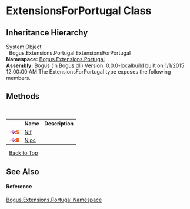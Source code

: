 # ExtensionsForPortugal Class
 


## Inheritance Hierarchy
<a href="http://msdn2.microsoft.com/en-us/library/e5kfa45b" target="_blank">System.Object</a><br />&nbsp;&nbsp;Bogus.Extensions.Portugal.ExtensionsForPortugal<br />
**Namespace:**&nbsp;<a href="N_Bogus_Extensions_Portugal">Bogus.Extensions.Portugal</a><br />**Assembly:**&nbsp;Bogus (in Bogus.dll) Version: 0.0.0-localbuild built on 1/1/2015 12:00:00 AM
The ExtensionsForPortugal type exposes the following members.


## Methods
&nbsp;<table><tr><th></th><th>Name</th><th>Description</th></tr><tr><td>![Public method](media/pubmethod.gif "Public method")![Static member](media/static.gif "Static member")</td><td><a href="M_Bogus_Extensions_Portugal_ExtensionsForPortugal_Nif">Nif</a></td><td /></tr><tr><td>![Public method](media/pubmethod.gif "Public method")![Static member](media/static.gif "Static member")</td><td><a href="M_Bogus_Extensions_Portugal_ExtensionsForPortugal_Nipc">Nipc</a></td><td /></tr></table>&nbsp;
<a href="#extensionsforportugal-class">Back to Top</a>

## See Also


#### Reference
<a href="N_Bogus_Extensions_Portugal">Bogus.Extensions.Portugal Namespace</a><br />